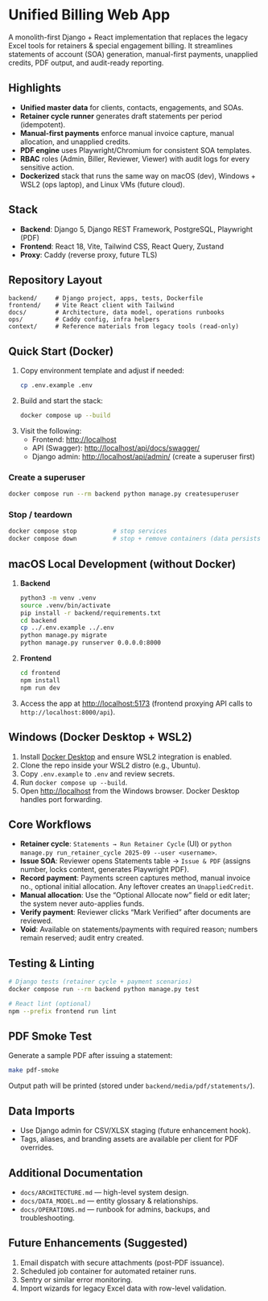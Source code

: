 # Unified Billing Web App

A monolith-first Django + React implementation that replaces the legacy Excel tools for retainers & special engagement billing. It streamlines statements of account (SOA) generation, manual-first payments, unapplied credits, PDF output, and audit-ready reporting.

## Highlights
- **Unified master data** for clients, contacts, engagements, and SOAs.
- **Retainer cycle runner** generates draft statements per period (idempotent).
- **Manual-first payments** enforce manual invoice capture, manual allocation, and unapplied credits.
- **PDF engine** uses Playwright/Chromium for consistent SOA templates.
- **RBAC** roles (Admin, Biller, Reviewer, Viewer) with audit logs for every sensitive action.
- **Dockerized** stack that runs the same way on macOS (dev), Windows + WSL2 (ops laptop), and Linux VMs (future cloud).

## Stack
- **Backend**: Django 5, Django REST Framework, PostgreSQL, Playwright (PDF)
- **Frontend**: React 18, Vite, Tailwind CSS, React Query, Zustand
- **Proxy**: Caddy (reverse proxy, future TLS)

## Repository Layout
```
backend/     # Django project, apps, tests, Dockerfile
frontend/    # Vite React client with Tailwind
docs/        # Architecture, data model, operations runbooks
ops/         # Caddy config, infra helpers
context/     # Reference materials from legacy tools (read-only)
```

## Quick Start (Docker)
1. Copy environment template and adjust if needed:
   ```bash
   cp .env.example .env
   ```
2. Build and start the stack:
   ```bash
   docker compose up --build
   ```
3. Visit the following:
   - Frontend: <http://localhost>
   - API (Swagger): <http://localhost/api/docs/swagger/>
   - Django admin: <http://localhost/api/admin/> (create a superuser first)

### Create a superuser
```bash
docker compose run --rm backend python manage.py createsuperuser
```

### Stop / teardown
```bash
docker compose stop          # stop services
docker compose down          # stop + remove containers (data persists via volumes)
```

## macOS Local Development (without Docker)
1. **Backend**
   ```bash
   python3 -m venv .venv
   source .venv/bin/activate
   pip install -r backend/requirements.txt
   cd backend
   cp ../.env.example ../.env
   python manage.py migrate
   python manage.py runserver 0.0.0.0:8000
   ```
2. **Frontend**
   ```bash
   cd frontend
   npm install
   npm run dev
   ```
3. Access the app at <http://localhost:5173> (frontend proxying API calls to `http://localhost:8000/api`).

## Windows (Docker Desktop + WSL2)
1. Install [Docker Desktop](https://www.docker.com/products/docker-desktop/) and ensure WSL2 integration is enabled.
2. Clone the repo inside your WSL2 distro (e.g., Ubuntu).
3. Copy `.env.example` to `.env` and review secrets.
4. Run `docker compose up --build`.
5. Open <http://localhost> from the Windows browser. Docker Desktop handles port forwarding.

## Core Workflows
- **Retainer cycle**: `Statements → Run Retainer Cycle` (UI) or `python manage.py run_retainer_cycle 2025-09 --user <username>`.
- **Issue SOA**: Reviewer opens Statements table → `Issue & PDF` (assigns number, locks content, generates Playwright PDF).
- **Record payment**: Payments screen captures method, manual invoice no., optional initial allocation. Any leftover creates an `UnappliedCredit`.
- **Manual allocation**: Use the “Optional Allocate now” field or edit later; the system never auto-applies funds.
- **Verify payment**: Reviewer clicks “Mark Verified” after documents are reviewed.
- **Void**: Available on statements/payments with required reason; numbers remain reserved; audit entry created.

## Testing & Linting
```bash
# Django tests (retainer cycle + payment scenarios)
docker compose run --rm backend python manage.py test

# React lint (optional)
npm --prefix frontend run lint
```

## PDF Smoke Test
Generate a sample PDF after issuing a statement:
```bash
make pdf-smoke
```
Output path will be printed (stored under `backend/media/pdf/statements/`).

## Data Imports
- Use Django admin for CSV/XLSX staging (future enhancement hook).
- Tags, aliases, and branding assets are available per client for PDF overrides.

## Additional Documentation
- `docs/ARCHITECTURE.md` — high-level system design.
- `docs/DATA_MODEL.md` — entity glossary & relationships.
- `docs/OPERATIONS.md` — runbook for admins, backups, and troubleshooting.

## Future Enhancements (Suggested)
1. Email dispatch with secure attachments (post-PDF issuance).
2. Scheduled job container for automated retainer runs.
3. Sentry or similar error monitoring.
4. Import wizards for legacy Excel data with row-level validation.
